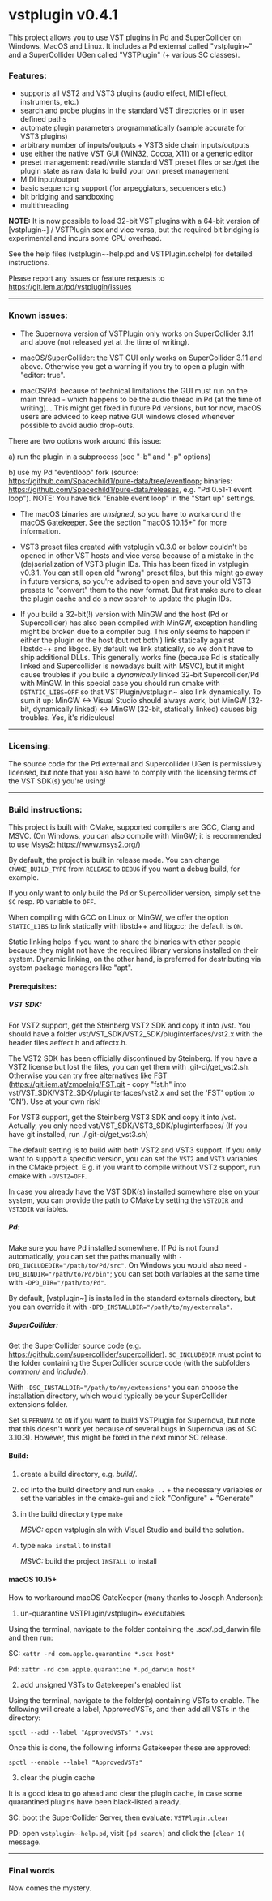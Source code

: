 vstplugin v0.4.1
================

This project allows you to use VST plugins in Pd and SuperCollider on Windows, MacOS and Linux.
It includes a Pd external called "vstplugin~" and a SuperCollider UGen called "VSTPlugin" (+ various SC classes).

### Features:

* supports all VST2 and VST3 plugins (audio effect, MIDI effect, instruments, etc.)
* search and probe plugins in the standard VST directories or in user defined paths
* automate plugin parameters programmatically (sample accurate for VST3 plugins)
* arbitrary number of inputs/outputs + VST3 side chain inputs/outputs
* use either the native VST GUI (WIN32, Cocoa, X11) or a generic editor
* preset management: read/write standard VST preset files or
  set/get the plugin state as raw data to build your own preset management
* MIDI input/output
* basic sequencing support (for arpeggiators, sequencers etc.)
* bit bridging and sandboxing
* multithreading

**NOTE:** It is now possible to load 32-bit VST plugins with a 64-bit version of [vstplugin~] / VSTPlugin.scx and vice versa,
but the required bit bridging is experimental and incurs some CPU overhead.

See the help files (vstplugin~-help.pd and VSTPlugin.schelp) for detailed instructions.

Please report any issues or feature requests to https://git.iem.at/pd/vstplugin/issues

---

### Known issues:

* The Supernova version of VSTPlugin only works on SuperCollider 3.11 and above (not released yet at the time of writing).

* macOS/SuperCollider: the VST GUI only works on SuperCollider 3.11 and above. Otherwise you get a warning if you try to open a plugin with "editor: true".

* macOS/Pd: because of technical limitations the GUI must run on the main thread - which happens to be the audio thread in Pd (at the time of writing)... This might get fixed in future Pd versions, but for now, macOS users are adviced to keep native GUI windows closed whenever possible to avoid audio drop-outs.

 There are two options work around this issue:

 a) run the plugin in a subprocess (see "-b" and "-p" options)

 b) use my Pd "eventloop" fork (source: https://github.com/Spacechild1/pure-data/tree/eventloop; binaries: https://github.com/Spacechild1/pure-data/releases, e.g. "Pd 0.51-1 event loop"). NOTE: You have tick "Enable event loop" in the "Start up" settings.

* The macOS binaries are *unsigned*, so you have to workaround the macOS Gatekeeper. See the section "macOS 10.15+" for more information.

* VST3 preset files created with vstplugin v0.3.0 or below couldn't be opened in other VST hosts and vice versa because of a mistake in the (de)serialization of VST3 plugin IDs. This has been fixed in vstplugin v0.3.1. You can still open old "wrong" preset files, but this might go away in future versions, so you're advised to open and save your old VST3 presets to "convert" them to the new format. But first make sure to clear the plugin cache and do a new search to update the plugin IDs.

* If you build a 32-bit(!) version with MinGW and the host (Pd or Supercollider) has also been compiled with MinGW, exception handling might be broken due to a compiler bug.
This only seems to happen if either the plugin or the host (but not both!) link statically against libstdc++ and libgcc. By default we link statically, so we don't have to ship
additional DLLs. This generally works fine (because Pd is statically linked and Supercollider is nowadays built with MSVC), but it might cause troubles if you build a *dynamically* linked 32-bit Supercollider/Pd with MinGW.
In this special case you should run cmake with `-DSTATIC_LIBS=OFF` so that VSTPlugin/vstplugin~ also link dynamically.
To sum it up: MinGW <-> Visual Studio should always work, but MinGW (32-bit, dynamically linked) <-> MinGW (32-bit, statically linked) causes big troubles. Yes, it's ridiculous!

---

### Licensing:

The source code for the Pd external and Supercollider UGen is permissively licensed, but note that you also have to comply with the licensing terms of the VST SDK(s) you're using!

---

### Build instructions:

This project is built with CMake, supported compilers are GCC, Clang and MSVC.
(On Windows, you can also compile with MinGW; it is recommended to use Msys2: https://www.msys2.org/)

By default, the project is built in release mode. You can change `CMAKE_BUILD_TYPE` from `RELEASE` to `DEBUG` if you want a debug build, for example.

If you only want to only build the Pd or Supercollider version, simply set the `SC` resp. `PD` variable to `OFF`.

When compiling with GCC on Linux or MinGW, we offer the option `STATIC_LIBS` to link statically with libstd++ and libgcc; the default is `ON`.

Static linking helps if you want to share the binaries with other people because they might not have the required library versions installed on their system.
Dynamic linking, on the other hand, is preferred for destributing via system package managers like "apt".

#### Prerequisites:

##### VST SDK:

For VST2 support, get the Steinberg VST2 SDK and copy it into /vst.
You should have a folder vst/VST_SDK/VST2_SDK/pluginterfaces/vst2.x with the header files aeffect.h and affectx.h.

The VST2 SDK has been officially discontinued by Steinberg. If you have a VST2 license but lost the files, you can get them with .git-ci/get_vst2.sh.
Otherwise you can try free alternatives like FST (https://git.iem.at/zmoelnig/FST.git - copy "fst.h" into vst/VST_SDK/VST2_SDK/pluginterfaces/vst2.x and set the 'FST' option to 'ON').
Use at your own risk!

For VST3 support, get the Steinberg VST3 SDK and copy it into /vst.
Actually, you only need vst/VST_SDK/VST3_SDK/pluginterfaces/
(If you have git installed, run ./.git-ci/get_vst3.sh)

The default setting is to build with both VST2 and VST3 support.
If you only want to support a specific version, you can set the `VST2` and `VST3` variables in the CMake project.
E.g. if  you want to compile without VST2 support, run cmake with `-DVST2=OFF`.

In case you already have the VST SDK(s) installed somewhere else on your system,
you can provide the path to CMake by setting the `VST2DIR` and `VST3DIR` variables.

##### Pd:

Make sure you have Pd installed somewhere. If Pd is not found automatically, you can set the paths manually with `-DPD_INCLUDEDIR="/path/to/Pd/src"`.
On Windows you would also need `-DPD_BINDIR="/path/to/Pd/bin"`; you can set both variables at the same time with `-DPD_DIR="/path/to/Pd"`.

By default, [vstplugin~] is installed in the standard externals directory, but you can override it with `-DPD_INSTALLDIR="/path/to/my/externals"`.

##### SuperCollider:

Get the SuperCollider source code (e.g. https://github.com/supercollider/supercollider).
`SC_INCLUDEDIR` must point to the folder containing the SuperCollider source code (with the subfolders *common/* and *include/*).

With `-DSC_INSTALLDIR="/path/to/my/extensions"` you can choose the installation directory, which would typically be your SuperCollider extensions folder.

Set `SUPERNOVA` to `ON` if you want to build VSTPlugin for Supernova, but note that this doesn't work yet because of several bugs in Supernova (as of SC 3.10.3).
However, this might be fixed in the next minor SC release.

#### Build:

1)	create a build directory, e.g. *build/*.
2)	cd into the build directory and run `cmake ..` + the necessary variables
    *or* set the variables in the cmake-gui and click "Configure" + "Generate"
3)	in the build directory type `make`

    *MSVC:* open vstplugin.sln with Visual Studio and build the solution.

4)	type `make install` to install

    *MSVC:* build the project `INSTALL` to install

#### macOS 10.15+

How to workaround macOS GateKeeper (many thanks to Joseph Anderson):

1) un-quarantine VSTPlugin/vstplugin~ executables

Using the terminal, navigate to the folder containing the .scx/.pd_darwin file and then run:

SC: `xattr -rd com.apple.quarantine *.scx host*`

Pd: `xattr -rd com.apple.quarantine *.pd_darwin host*`

2) add unsigned VSTs to Gatekeeper's enabled list

Using the terminal, navigate to the folder(s) containing VSTs to enable. The following will create a label, ApprovedVSTs, and then add all VSTs in the directory:

`spctl --add --label "ApprovedVSTs" *.vst`

Once this is done, the following informs Gatekeeper these are approved:

`spctl --enable --label "ApprovedVSTs"`

3) clear the plugin cache

It is a good idea to go ahead and clear the plugin cache, in case some quarantined plugins have been black-listed already.

SC: boot the SuperCollider Server, then evaluate: `VSTPlugin.clear`

PD: open `vstplugin~-help.pd`, visit `[pd search]` and click the `[clear 1(` message.

---

### Final words

Now comes the mystery.
